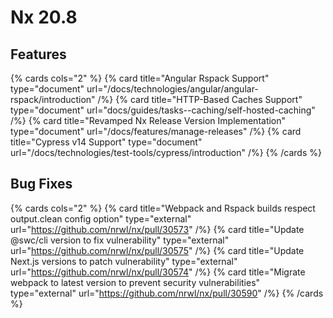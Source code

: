 # Nx 20.8

## Features

{% cards cols="2" %}
{% card title="Angular Rspack Support" type="document" url="/docs/technologies/angular/angular-rspack/introduction" /%}
{% card title="HTTP-Based Caches Support" type="document" url="docs/guides/tasks--caching/self-hosted-caching" /%}
{% card title="Revamped Nx Release Version Implementation" type="document" url="/docs/features/manage-releases" /%}
{% card title="Cypress v14 Support" type="document" url="/docs/technologies/test-tools/cypress/introduction" /%}
{% /cards %}

## Bug Fixes

{% cards cols="2" %}
{% card title="Webpack and Rspack builds respect output.clean config option" type="external" url="https://github.com/nrwl/nx/pull/30573" /%}
{% card title="Update @swc/cli version to fix vulnerability" type="external" url="https://github.com/nrwl/nx/pull/30575" /%}
{% card title="Update Next.js versions to patch vulnerability" type="external" url="https://github.com/nrwl/nx/pull/30574" /%}
{% card title="Migrate webpack to latest version to prevent security vulnerabilities" type="external" url="https://github.com/nrwl/nx/pull/30590" /%}
{% /cards %}
